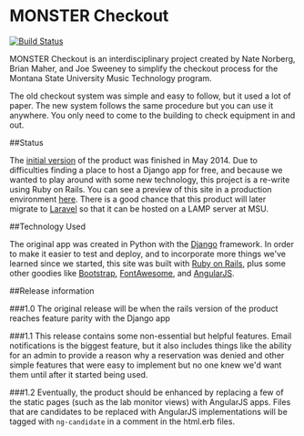 MONSTER Checkout
================

[![Build Status](https://travis-ci.org/natenorberg/monstercheckout_rails.svg?branch=master)](https://travis-ci.org/natenorberg/monstercheckout_rails)

MONSTER Checkout is an interdisciplinary project created by Nate Norberg, Brian Maher, and Joe Sweeney to simplify the checkout process for the Montana State University Music Technology program.

The old checkout system was simple and easy to follow, but it used a lot of paper. The new system follows the same procedure but you can use it anywhere. You only need to come to the building to check equipment in and out.

##Status

The [initial version](https://github.com/natenorberg/monstercheckout) of the product was finished in May 2014. Due to difficulties finding a place to host a Django app for free, and because we wanted to play around with some new technology, this project is a re-write using Ruby on Rails. You can see a preview of this site in a production environment [here](http://damp-badlands-1212.herokuapp.com). There is a good chance that this product will later migrate to [Laravel](http://laravel.com) so that it can be hosted on a LAMP server at MSU.

##Technology Used

The original app was created in Python with the [Django](https://www.djangoproject.com) framework. In order to make it easier to test and deploy, and to incorporate more things we've learned since we started, this site was built with [Ruby on Rails](http://rubyonrails.org), plus some other goodies like [Bootstrap](http://getbootstrap.com), [FontAwesome](http://fontawesome.io), and [AngularJS](https://angularjs.org).

##Release information

###1.0
The original release will be when the rails version of the product reaches feature parity with the Django app

###1.1
This release contains some non-essential but helpful features. Email notifications is the biggest feature, but it also includes things like the ability for an admin to provide a reason why a reservation was denied and other simple features that were easy to implement but no one knew we'd want them until after it started being used.


###1.2
Eventually, the product should be enhanced by replacing a few of the static pages (such as the lab monitor views) with AngularJS apps. Files that are candidates to be replaced with AngularJS implementations will be tagged with `ng-candidate` in a comment in the html.erb files.
